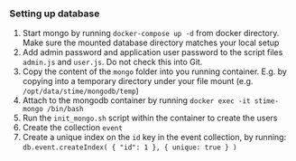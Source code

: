### Setting up database

1. Start mongo by running `docker-compose up -d` from docker directory. Make sure the mounted database directory matches your local setup
2. Add admin password and application user password to the script files `admin.js` and `user.js`. Do not check this into Git.
2. Copy the content of the `mongo` folder into you running container. E.g. by copying into a temporary directory under your file mount (e.g. `/opt/data/stime/mongodb/temp`)
3. Attach to the mongodb container by running `docker exec -it stime-mongo /bin/bash`
4. Run the `init_mongo.sh` script within the container to create the users
5. Create the collection `event`
6. Create a unique index on the `id` key in the event collection, by running: `db.event.createIndex( { "id": 1 }, { unique: true } )`
